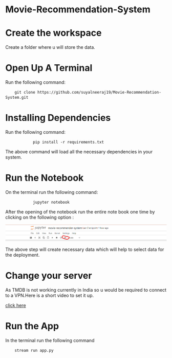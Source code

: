 # Movie-Recommendation-System

# Create the workspace

Create a folder where u will store the data.

# Open Up A Terminal

Run the following command:

        git clone https://github.com/suyalneeraj19/Movie-Recommendation-System.git

# Installing Dependencies

Run the following command:

                pip install -r requirements.txt

The above command will load all the necessary dependencies in your system.

# Run the Notebook

On the terminal run the following command:
        
                jupyter notebook

After the opening of the notebook run the entire note book one time by clicking on the following option :

![Getting Started](./images/image1.png)

The above step will create necessary data which will help to select data for the deployment.

# Change your server 

As TMDB is not working currently in India so u would be required to connect to a VPN.Here is a short video to set it up.

[click here](https://www.youtube.com/watch?v=XxWR-iMqpig)

# Run the App

In the terminal run the following command

        stream run app.py



